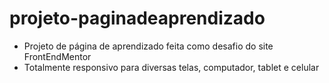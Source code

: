 # projeto-paginadeaprendizado
- Projeto de página de aprendizado feita como desafio do site FrontEndMentor
- Totalmente responsivo para diversas telas, computador, tablet e celular
